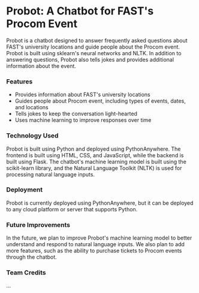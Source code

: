 # Probot: A Chatbot for FAST's Procom Event
Probot is a chatbot designed to answer frequently asked questions about FAST's university locations and guide people about the Procom event. Probot is built using sklearn's neural networks and NLTK. In addition to answering questions, Probot also tells jokes and provides additional information about the event.

### Features
* Provides information about FAST's university locations
* Guides people about Procom event, including types of events, dates, and locations
* Tells jokes to keep the conversation light-hearted
* Uses machine learning to improve responses over time

### Technology Used
Probot is built using Python and deployed using PythonAnywhere. The frontend is built using HTML, CSS, and JavaScript, while the backend is built using Flask. The chatbot's machine learning model is built using the scikit-learn library, and the Natural Language Toolkit (NLTK) is used for processing natural language inputs.

### Deployment
Probot is currently deployed using PythonAnywhere, but it can be deployed to any cloud platform or server that supports Python.

### Future Improvements
In the future, we plan to improve Probot's machine learning model to better understand and respond to natural language inputs. We also plan to add more features, such as the ability to purchase tickets to Procom events through the chatbot.

### Team Credits
...
